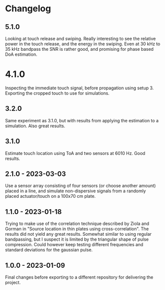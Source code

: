 # Changelog


## 5.1.0
Looking at touch release and swiping. Really interesting to see the relative power in the touch release, and the energy in the swiping. Even at 30 kHz to 35 kHz bandpass the SNR is rather good, and promising for phase based DoA estimation.

# 4.1.0
Inspecting the immediate touch signal, before propagation using setup 3. Exporting the cropped touch to use for simulations.

## 3.2.0
Same experiment as 3.1.0, but with results from applying the estimation to a simulation. Also great results.

## 3.1.0
Estimate touch location using ToA and two sensors at 6010 Hz. Good results.

## 2.1.0 - 2023-03-03
Use a sensor array consisting of four sensors (or choose another amount) placed in a line, and simulate non-dispersive signals from a randomly placed actuator/touch on a 100x70 cm plate.

## 1.1.0 - 2023-01-18
Trying to make use of the correlation technique described by Ziola and Gorman in "Source location in thin plates using cross-correlation". The results did not yield any great results. Somewhat similar to using regular bandpassing, but I suspect it is limited by the triangular shape of pulse compression. Could however keep testing different frequencies and standard deviations for the gaussian pulse.

## 1.0.0 - 2023-01-09
Final changes before exporting to a different repository for delivering the project.